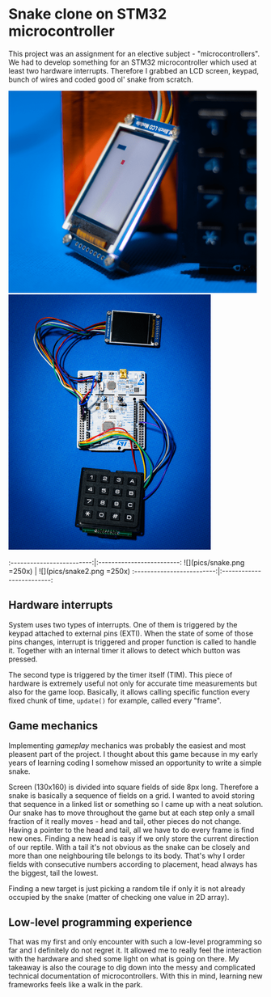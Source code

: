 # Snake clone on STM32 microcontroller

This project was an assignment for an elective subject - "microcontrollers". We had to develop something for an STM32 microcontroller which used at least two hardware interrupts. Therefore I grabbed an LCD screen, keypad, bunch of wires and coded good ol' snake from scratch.

<div class="pics-container">
    <img class="snake-pic" src="pics/snake.png" />
    <img class="snake-pic" src="pics/snake2.png" /> 
</div>

:-------------------------:|:-------------------------:
![](pics/snake.png =250x)  |  ![](pics/snake2.png =250x)
:-------------------------:|:-------------------------:

## Hardware interrupts

System uses two types of interrupts. One of them is triggered by the keypad attached to external pins (EXTI). When the state of some of those pins changes, interrupt is triggered and proper function is called to handle it. Together with an internal timer it allows to detect which button was pressed.  

The second type is triggered by the timer itself (TIM). This piece of hardware is extremely useful not only for accurate time measurements but also for the game loop. Basically, it allows calling specific function every fixed chunk of time, ``update()`` for example, called every "frame".

## Game mechanics

Implementing *gameplay* mechanics was probably the easiest and most pleasent part of the project. I thought about this game because in my early years of learning coding I somehow missed an opportunity to write a simple snake.

Screen (130x160) is divided into square fields of side 8px long. Therefore a snake is basically a sequence of fields on a grid. I wanted to avoid storing that sequence in a linked list or something so I came up with a neat solution. Our snake has to move throughout the game but at each step only a small fraction of it really moves - head and tail, other pieces do not change. Having a pointer to the head and tail, all we have to do every frame is find new ones. Finding a new head is easy if we only store the current direction of our reptile. With a tail it's not obvious as the snake can be closely and more than one neighbouring tile belongs to its body. That's why I order fields with consecutive numbers according to placement, head always has the biggest, tail the lowest.

Finding a new target is just picking a random tile if only it is not already occupied by the snake (matter of checking one value in 2D array). 

## Low-level programming experience

That was my first and only encounter with such a low-level programming so far and I definitely do not regret it. It allowed me to really feel the interaction with the hardware and shed some light on what is going on there. My takeaway is also the courage to dig down into the messy and complicated technical documentation of microcontrollers. With this in mind, learning new frameworks feels like a walk in the park.
